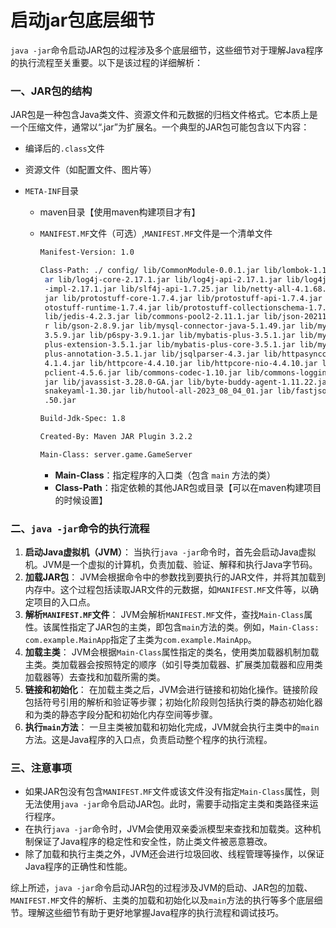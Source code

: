 # 启动jar包底层细节

`java -jar`命令启动JAR包的过程涉及多个底层细节，这些细节对于理解Java程序的执行流程至关重要。以下是该过程的详细解析：



### 一、JAR包的结构

JAR包是一种包含Java类文件、资源文件和元数据的归档文件格式。它本质上是一个压缩文件，通常以“.jar”为扩展名。一个典型的JAR包可能包含以下内容：

- 编译后的`.class`文件

- 资源文件（如配置文件、图片等）

- `META-INF`目录

  - maven目录【使用maven构建项目才有】

  - `MANIFEST.MF`文件（可选）,`MANIFEST.MF`文件是一个清单文件

    ```bash
    Manifest-Version: 1.0
    
    Class-Path: ./ config/ lib/CommonModule-0.0.1.jar lib/lombok-1.18.22.j
     ar lib/log4j-core-2.17.1.jar lib/log4j-api-2.17.1.jar lib/log4j-slf4j
     -impl-2.17.1.jar lib/slf4j-api-1.7.25.jar lib/netty-all-4.1.68.Final.
     jar lib/protostuff-core-1.7.4.jar lib/protostuff-api-1.7.4.jar lib/pr
     otostuff-runtime-1.7.4.jar lib/protostuff-collectionschema-1.7.4.jar 
     lib/jedis-4.2.3.jar lib/commons-pool2-2.11.1.jar lib/json-20211205.ja
     r lib/gson-2.8.9.jar lib/mysql-connector-java-5.1.49.jar lib/mybatis-
     3.5.9.jar lib/p6spy-3.9.1.jar lib/mybatis-plus-3.5.1.jar lib/mybatis-
     plus-extension-3.5.1.jar lib/mybatis-plus-core-3.5.1.jar lib/mybatis-
     plus-annotation-3.5.1.jar lib/jsqlparser-4.3.jar lib/httpasyncclient-
     4.1.4.jar lib/httpcore-4.4.10.jar lib/httpcore-nio-4.4.10.jar lib/htt
     pclient-4.5.6.jar lib/commons-codec-1.10.jar lib/commons-logging-1.2.
     jar lib/javassist-3.28.0-GA.jar lib/byte-buddy-agent-1.11.22.jar lib/
     snakeyaml-1.30.jar lib/hutool-all-2023_08_04_01.jar lib/fastjson2-2.0
     .50.jar
    
    Build-Jdk-Spec: 1.8
    
    Created-By: Maven JAR Plugin 3.2.2
    
    Main-Class: server.game.GameServer
    ```

    

    - **Main-Class**：指定程序的入口类（包含 `main` 方法的类）
    - **Class-Path**：指定依赖的其他JAR包或目录【可以在maven构建项目的时候设置】



### 二、`java -jar`命令的执行流程

1. **启动Java虚拟机（JVM）**：
   当执行`java -jar`命令时，首先会启动Java虚拟机。JVM是一个虚拟的计算机，负责加载、验证、解释和执行Java字节码。
2. **加载JAR包**：
   JVM会根据命令中的参数找到要执行的JAR文件，并将其加载到内存中。这个过程包括读取JAR文件的元数据，如`MANIFEST.MF`文件等，以确定项目的入口点。
3. **解析`MANIFEST.MF`文件**：
   JVM会解析`MANIFEST.MF`文件，查找`Main-Class`属性。该属性指定了JAR包的主类，即包含`main`方法的类。例如，`Main-Class: com.example.MainApp`指定了主类为`com.example.MainApp`。
4. **加载主类**：
   JVM会根据`Main-Class`属性指定的类名，使用类加载器机制加载主类。类加载器会按照特定的顺序（如引导类加载器、扩展类加载器和应用类加载器等）去查找和加载所需的类。
5. **链接和初始化**：
   在加载主类之后，JVM会进行链接和初始化操作。链接阶段包括符号引用的解析和验证等步骤；初始化阶段则包括执行类的静态初始化器和为类的静态字段分配和初始化内存空间等步骤。
6. **执行`main`方法**：
   一旦主类被加载和初始化完成，JVM就会执行主类中的`main`方法。这是Java程序的入口点，负责启动整个程序的执行流程。



### 三、注意事项

- 如果JAR包没有包含`MANIFEST.MF`文件或该文件没有指定`Main-Class`属性，则无法使用`java -jar`命令启动JAR包。此时，需要手动指定主类和类路径来运行程序。
- 在执行`java -jar`命令时，JVM会使用双亲委派模型来查找和加载类。这种机制保证了Java程序的稳定性和安全性，防止类文件被恶意篡改。
- 除了加载和执行主类之外，JVM还会进行垃圾回收、线程管理等操作，以保证Java程序的正确性和性能。

综上所述，`java -jar`命令启动JAR包的过程涉及JVM的启动、JAR包的加载、`MANIFEST.MF`文件的解析、主类的加载和初始化以及`main`方法的执行等多个底层细节。理解这些细节有助于更好地掌握Java程序的执行流程和调试技巧。